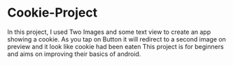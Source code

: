 # Cookie-Project
In this project, I used Two Images and some text view to create an app showing a cookie.
As you tap on Button it will redirect to a second image on preview and it look like cookie had been eaten
This project is for beginners and aims on improving their basics of android. 
